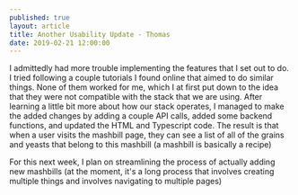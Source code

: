 ```yaml
---
published: true
layout: article
title: Another Usability Update - Thomas
date: 2019-02-21 12:00:00
---
```


I admittedly had more trouble implementing the features that I set out to do. I tried following a couple tutorials I found online that aimed to do similar things. None of them worked for me, which I at first put down to the idea that they were not compatible with the stack that we are using. After learning a little bit more about how our stack operates, I managed to make the added changes by adding a couple API calls, added some backend functions, and updated the HTML and Typescript code. The result is that when a user visits the mashbill page, they can see a list of all of the grains and yeasts that belong to this mashbill (a mashbill is basically a recipe)

For this next week, I plan on streamlining the process of actually adding new mashbills (at the moment, it's a long process that involves creating multiple things and involves navigating to multiple pages)